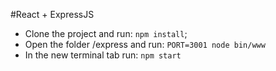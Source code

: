 #React + ExpressJS

- Clone the project and run: `npm install`;
- Open the folder /express and run: `PORT=3001 node bin/www`
- In the new terminal tab run: `npm start`

